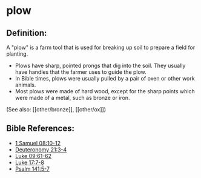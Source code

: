 # plow #

## Definition: ##

A "plow" is a farm tool that is used for breaking up soil to prepare a field for planting.

* Plows have sharp, pointed prongs that dig into the soil. They usually have handles that the farmer uses to guide the plow.
* In Bible times, plows were usually pulled by a pair of oxen or other work animals.
* Most plows were made of hard wood, except for the sharp points which were made of a metal, such as bronze or iron.
 

(See also: [[other/bronze]], [[other/ox]])

## Bible References: ##

* [1 Samuel 08:10-12](en/tn/1sa/help/08/10)
* [Deuteronomy 21:3-4](en/tn/deu/help/21/03)
* [Luke 09:61-62](en/tn/luk/help/09/61)
* [Luke 17:7-8](en/tn/luk/help/17/07)
* [Psalm 141:5-7](en/tn/psa/help/141/05)